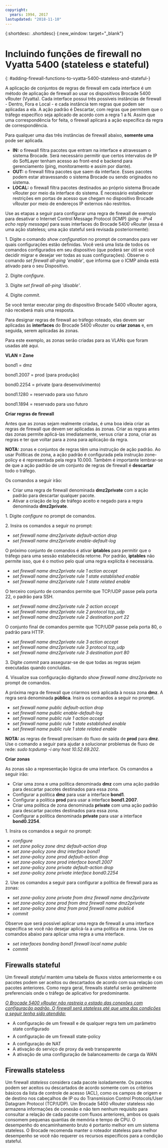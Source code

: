 ```yaml
---
copyright:
  years: 1994, 2017
lastupdated: "2018-11-10"
---
```


{:shortdesc: .shortdesc}
{:new_window: target="_blank"}

# Incluindo funções de firewall no Vyatta 5400 (stateless e stateful)
{: #adding-firewall-functions-to-vyatta-5400-stateless-and-stateful-}

A aplicação de conjuntos de regras de firewall em cada interface é um método de aplicação de firewall ao usar os dispositivos Brocade 5400 vRouter (Vyatta). Cada interface possui três possíveis instâncias de firewall - Dentro, Fora e Local - e cada instância tem regras que podem ser aplicadas a ela. A ação padrão é Descartar, com regras que permitem que o tráfego específico seja aplicado de acordo com a regra 1 a N. Assim que uma correspondência for feita, o firewall aplicará a ação específica da regra de correspondência.

Para qualquer uma das três instâncias de firewall abaixo, **somente uma** pode ser aplicada.

* **IN:** o firewall filtra pacotes que entram na interface e atravessam o sistema Brocade. Será necessário permitir que certos intervalos de IP do SoftLayer tenham acesso ao front-end e backend para gerenciamento (ping, monitoramento e assim por diante).
* **OUT:** o firewall filtra pacotes que saem da interface. Esses pacotes podem estar atravessando o sistema Brocade ou sendo originados no sistema.
* **LOCAL:** o firewall filtra pacotes destinados ao próprio sistema Brocade vRouter por meio da interface do sistema. É necessário estabelecer restrições em portas de acesso que chegam no dispositivo Brocade vRouter por meio de endereços IP externos não restritos.

Use as etapas a seguir para configurar uma regra de firewall de exemplo para desativar o Internet Control Message Protocol (ICMP) *(ping - IPv4 echo reply message)* para suas interfaces do Brocade 5400 vRouter (essa é uma ação stateless; uma ação stateful será revisada posteriormente):

1\. Digite o comando *show configuration* no prompt de comandos para ver quais configurações estão definidas. Você verá uma lista de todos os comandos configurados em seu dispositivo (que poderá ser útil se você decidir migrar e desejar ver todas as suas configurações). Observe o comando *set firewall all-ping 'enable'*, que informa que o ICMP ainda está ativado para o seu Dispositivo.

2\. Digite *configure*.

3\. Digite *set firwall all-ping 'disable'*.

4\. Digite *commit*.

Se você tentar executar ping do dispositivo Brocade 5400 vRouter agora, não receberá mais uma resposta.

Para designar regras de firewall ao tráfego roteado, elas devem ser aplicadas às **interfaces** do Brocade 5400 vRouter ou **criar zonas** e, em seguida, serem aplicadas às zonas.

Para este exemplo, as zonas serão criadas para as VLANs que foram usadas até aqui.

**VLAN = Zone**

bond1 = dmz

bond1.2007 = prod (para produção)

bond0.2254 = private (para desenvolvimento)

bond1.1280 = reservado para uso futuro

bond1.1894 = reservado para uso futuro

**Criar regras de firewall**

Antes que as zonas sejam realmente criadas, é uma boa ideia criar as regras de firewall que devem ser aplicadas às zonas. Criar as regras antes das zonas permite aplicá-las imediatamente, versus criar a zona, criar as regras e ter que voltar para a zona para aplicação da regra.

**NOTA:** zonas e conjuntos de regras têm uma instrução de ação padrão. Ao usar Políticas de zona, a ação padrão é configurada pela instrução zone-policy e é representada pela regra 10.000. Também é importante lembrar-se de que a ação padrão de um conjunto de regras de firewall é **descartar** todo o tráfego.

Os comandos a seguir irão:

* Criar uma regra de firewall denominada **dmz2private** com a ação padrão para descartar qualquer pacote.
* Ativar a criação de log de tráfego aceito e negado para a regra denominada **dmz2private**.


1\. Digite *configure* no prompt de comandos.

2\. Insira os comandos a seguir no prompt:

  * *set firewall name dmz2private default-action drop*
  * *set firewall name dmz2private enable-default-log*

O próximo conjunto de comandos é ativar **iptables** para permitir que o tráfego para uma sessão estabelecida retorne. Por padrão, **iptables** não permite isso, que é o motivo pelo qual uma regra explícita é necessária.

  * *set firewall name dmz2private rule 1 action accept*
  * *set firewall name dmz2private rule 1 state established enable*
  * *set firewall name dmz2private rule 1 state related enable*

O terceiro conjunto de comandos permite que TCP/UDP passe pela porta 22, o padrão para SSH.

  * *set firewall name dmz2private rule 2 action accept*
  * *set firewall name dmz2private rule 2 protocol tcp_udp*
  * *set firewall name dmz2private rule 2 destination port 22*

O conjunto final de comandos permite que TCP/UDP passe pela porta 80, o padrão para HTTP.

  * *set firewall name dmz2private rule 3 action accept*
  * *set firewall name dmz2private rule 3 protocol tcp_udp*
  * *set firewall name dmz2private rule 3 destination port 80*

3\. Digite *commit* para assegurar-se de que todas as regras sejam executadas quando concluídas.

4\. Visualize sua configuração digitando *show firewall name dmz2private* no prompt de comandos.

A próxima regra de firewall que criarmos será aplicada à nossa zona **dmz**. A regra será denominada **pública**. Insira os comandos a seguir no prompt.

  * *set firewall name public default-action drop*
  * *set firewall name public enable-default-log*
  * *set firewall name public rule 1 action accept*
  * *set firewall name public rule 1 state established enable*
  * *set firewall name public rule 1 state related enable*

**NOTA:** as regras de firewall precisam do fluxo de saída de **prod** para **dmz**. Use o comando a seguir para ajudar a solucionar problemas de fluxo de rede: *sudo tcpdump -i any host 10.52.69.202*.

**Criar zonas**

As zonas são a representação lógica de uma interface. Os comandos a seguir irão:

* Criar uma zona e uma política denominada **dmz** com uma ação padrão para descartar pacotes destinados para essa zona.
* Configurar a política **dmz** para usar a interface **bond1**.
* Configurar a política **prod** para usar a interface **bond1.2007**.
* Criar uma política de zona denominada **private** com uma ação padrão para descartar pacotes destinados para essa zona.
* Configurar a política denominada **private** para usar a interface **bond0.2254**.

1\. Insira os comandos a seguir no prompt:

* *configure*
* *set zone policy zone dmz default-action drop*
* *set zone-policy zone dmz interface bond1*
* *set zone-policy zone prod default-action drop*
* *set zone-policy zone prod interface bond1.2007*
* *set zone-policy zone private default-action drop*
* *set zone-policy zone private interface bond0.2254*

2\. Use os comandos a seguir para configurar a política de firewall para as zonas:

* *set zone-policy zone private from dmz firewall name dmz2private*
* *set zone-policy zone prod from dmz firewall name dmz2private*
* *set zone-policy zone dmz from prod firewall name public4*
* *commit*

Observe que será possível aplicar uma regra de firewall a uma interface específica se você não desejar aplicá-la a uma política de zona. Use os comandos abaixo para aplicar uma regra a uma interface.

* *set interfaces bonding bond1 firewall local name public*
* *commit*

## Firewalls stateful

Um firewall *stateful* mantém uma tabela de fluxos vistos anteriormente e os pacotes podem ser aceitos ou descartados de acordo com sua relação com pacotes anteriores. Como regra geral, firewalls stateful serão geralmente preferenciais onde o tráfego de aplicativo for predominante. 

<span style="text-decoration: underline">*O Brocade 5400 vRouter não rastreia o estado das conexões com configuração padrão. O firewall será stateless até que uma das condições a seguir tenha sido atendida:*</span>

* A configuração de um firewall e de qualquer regra tem um parâmetro state configurado
* A configuração de um firewall state-policy
* A configuração de NAT
* A ativação do serviço de proxy da web transparente
* A ativação de uma configuração de balanceamento de carga da WAN

## Firewalls stateless

Um firewall *stateless* considera cada pacote isoladamente. Os pacotes podem ser aceitos ou descartados de acordo somente com os critérios básicos da lista de controle de acesso (ACL), como os campos de origem e de destino nos cabeçalhos de IP ou do Transmission Control Protocols/User Datagram Protocol (TCP/UDP). Um Brocade 5400 vRouter stateless não armazena informações de conexão e não tem nenhum requisito para consultar a relação de cada pacote com fluxos anteriores, ambos os quais consomem pequenas quantias de memória e tempo de CPU. O desempenho do encaminhamento bruto é portanto melhor em um sistema stateless. O Brocade recomenda manter o roteador stateless para melhor desempenho se você não requerer os recursos específicos para a condição stateful.
